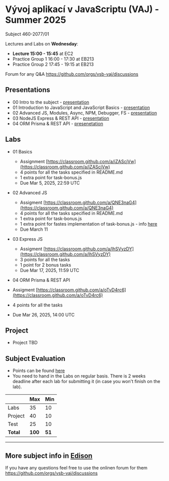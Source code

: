 # Vývoj aplikací v JavaScriptu (VAJ) - Summer 2025 
Subject 460-2077/01

Lectures and Labs on **Wednesday**:
- **Lecture 15:00 - 15:45** at EC2
- Practice Group 1 16:00 - 17:30 at EB213
- Practice Group 2 17:45 - 19:15 at EB213

Forum for any Q&A https://github.com/orgs/vsb-vaj/discussions

## Presentations 
  - 00 Intro to the subject - [presentation](https://docs.google.com/presentation/d/1fg9hc8wu0giDWeY_-eLFmMMoGcCurY6T99fgrpEEyzw/edit?usp=sharing)
  - 01 Introduction to JavaScript and JavaScript Basics - [presentation](https://docs.google.com/presentation/d/1-2gl_ycLBRFdR0Rtzc6jlwqIJY6HyjMlA7kv502PfIE/edit?usp=sharing)
  - 02 Advanced JS, Modules, Async, NPM, Debugger, FS - [presentation](https://docs.google.com/presentation/d/1oBhLwi_Wh7kdfiOBZymfzpTkvDaueoxtRokrK1ApHL4/edit?usp=sharing)
  - 03 NodeJS Express & REST API - [presentation](https://docs.google.com/presentation/d/1kqi9kMPvtgFPrEdCKto0DSooTjoDwsvdnzNkwLAi1_0/edit?usp=sharing)
  - 04 ORM Prisma & REST API - [presenetation](https://docs.google.com/presentation/d/1sRWelOVZbr-5KhJPbHzDtt2rRZlpZP-w7UL6fN_Lb4E/edit?usp=sharing)


## Labs
- 01 Basics
  - Assignment [https://classroom.github.com/a/iZAScjVw](https://classroom.github.com/a/iZAScjVw)
  - 4 points for all the tasks specified in README.md
  - 1 extra point for task-bonus.js
  - Due Mar 5, 2025, 22:59 UTC

- 02 Advanced JS
  - Assigment [https://classroom.github.com/a/QNE3naG4](https://classroom.github.com/a/QNE3naG4)
  - 4 points for all the tasks specified in README.md
  - 1 extra point for task-bonus.js
  - 1 extra point for fastes implementation of task-bonus.js - info [here](https://github.com/orgs/vsb-vaj/discussions/16#discussion-8016040)
  - Due March 11 

- 03 Express JS
  - Assigment [https://classroom.github.com/a/lhSVyzDY](https://classroom.github.com/a/lhSVyzDY)
  - 3 points for all the tasks
  - 1 point for 2 bonus tasks 
  - Due Mar 17, 2025, 11:59 UTC

- 04 ORM Prisma & REST API
 - Assigment [https://classroom.github.com/a/oTvD4rc6](https://classroom.github.com/a/oTvD4rc6)
 - 4 points for all the tasks
 - Due Mar 26, 2025, 14:00 UTC

## Project
- Project TBD

## Subject Evaluation
- Points can be found [here](https://docs.google.com/spreadsheets/d/10IjP6Z71eWX33XH4IiC3cH9vLtBnL3U9cM7VzS2pc90/edit?usp=sharing)
- You need to hand in the Labs on regular basis. There is 2 weeks deadline after each lab for submitting it (in case you won't finish on the lab). 

|           | Max     | Min    |
|-----------|---------|--------|
| Labs      |    35   |   10   |
| Project   |    40   |   10   |
| Test      |    25   |   10   |
| **Total** | **100** | **51** |

------------------------
## More subject info in [Edison](https://edison.sso.vsb.cz/cz.vsb.edison.edu.study.prepare.web/SubjectVersion.faces?version=460-2077/01&studyPlanId=24376&locale=cs)

If you have any questions feel free to use the onlinen forum for them https://github.com/orgs/vsb-vaj/discussions
